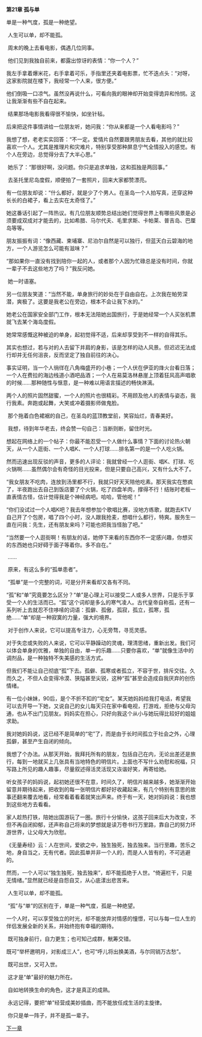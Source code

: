    **第21章 孤与单**

单是一种气度，孤是一种绝望。 

​    人生可以单，却不能孤。 

​    周末的晚上去看电影，偶遇几位同事。 

​    他们见到我独自前来，都露出惊讶的表情：“你一个人？” 

​    我左手拿着爆米花，右手拿着可乐，手指里还夹着电影票，忙不迭点头：“对呀，这家影院就在楼下，我经常一个人来，很方便。” 

​    他们倒吸一口凉气。虽然没再说什么，可看向我的眼神却开始变得诡异和怜悯。这让我渐渐有些不自在起来。 

​    结果那场电影我看得很不愉快，如坐针毡。 

​    后来把这件事情讲给一位朋友听，她问我：“你从来都是一个人看电影吗？”

​    我想了想，老老实实回答：“不一定。爱情片自然要跟男朋友去看，其他的就比较喜欢一个人。尤其是推理片和灾难片，特别享受那种屏息宁气全情投入的感觉。有个人在旁边，总觉得分去了大半心思。” 

​    她乐了：“那很好啊，没问题。你只是追求单独，这和孤独是两回事。” 

​    去圣托里尼岛度假，顺便拍了一套照片，回来大家都赞漂亮。 

​    有一位朋友却说：“什么都好，就是少了个男人。在圣岛一个人拍写真，还穿这种长长的白裙子，看上去实在太奇怪了。” 

​    她这番话引起了一阵热议。有几位朋友顺势总结出她们觉得世界上有哪些风景是必须要成双成对才能去的，比如希腊、马尔代夫、毛里求斯、卡帕莱、普吉岛、巴厘岛等等。 

​    朋友振振有词：“像西藏、柬埔寨、尼泊尔自然是可以独行，但蓝天白云碧海的地方，一个人游览怎么可能有滋味？” 

​    “那如果你一直没有找到陪你一起的人，或者那个人因为忙碌总是没有时间，你就一辈子不去这些地方了吗？”我反问她。 

​    她一时语塞。 

​    另一位朋友笑道：“当然不能，单身旅行的妙处在于自由自在。上次我在帕劳深潜，爽极了。这要是我老公在旁边，根本不会让我下水的。” 

​    她老公在国家安全部门工作，根本无法陪她出国旅行，于是她经常一个人买张机票就飞去某个海岛度假。 

​    她常常感慨这种被迫的单身，起初觉得不适，后来却享受到不一样的自得其乐。 

​    其实也想过，若与对的人去留下并肩的身影，该是怎样的动人风景。但迟迟无法成行却并无任何沮丧，反而坚定了独自前往的决心。 

​    事实证明，当一个人徜徉在八角梅盛开的小巷；一个人伏在伊亚的烽火台看日落；一个人在费拉的海边栈道小酒吧品酒；一个人在易莫洛林悬崖上顶着狂风高声唱歌的时候……那种随性与惬意，是一种难以用语言描述的畅快淋漓。 

​    两个人的照片固然甜蜜，一个人的照片也很精彩。不用顾及他人的表情与姿态，我行我素。奔跑或起舞，大笑或冲着摄影师做鬼脸。 

​    那个拖着白色裙裾的自己，在圣岛的蓝顶教堂前，笑容灿烂，青春美好。 

​    我想，待到年华老去，终会赞一句自己：当断则断，留住时光。 

​    想起在网络上的一个帖子：你最不能忍受一个人做什么事情？下面的讨论热火朝天，从一个人逛街、一个人唱K、一个人打球……排名第一的是一个人吃火锅。

​    然而迅速出现反驳的声音，更多的人评论：我就曾经一个人逛街、唱K、打球、吃火锅啊……虽然偶尔会有奇怪的目光投来，但是只要自己高兴，又有什么大不了。 

​    “我女朋友不吃肉，连放到汤里都不行，我就只好天天陪他吃素。那天我实在憋疯了，半夜跑出去自己到饭店要了个火锅，吃了四盘羊肉，撑得不行！结账时老板一直表情古怪，估计觉得我是个神经病吧。哈哈，管他呢！” 

​    “你们没试过一个人唱K吧？我去年想参加个歌唱比赛，没地方练歌，就跑去KTV自己开了个包房，唱了四个小时，没人跟我抢麦，想唱什么都行，特爽。服务生一直在问我：先生，还有朋友来吗？可能也把我当怪胎了吧。” 

​    “当然要一个人逛街啊！有朋友的话，她停下来看的东西你不一定感兴趣，你想买的东西她也只好碍于面子等着你。多不自在。” 

​    …… 

​    原来，有这么多的“孤单患者”。 

​    “孤单”是一个完整的词，可是分开来看却又各有不同。 

​    “孤”和“单”究竟要怎么区分？“单”是心理上可以接受二人或多人世界，只是乐于享受一个人的生活而已。“孤”这个词却是多么的寒气凌人。古代皇帝自称孤，还有一系列听上去就忍不住哆嗦的词语：孤僻、孤傲，孤寂，孤立，孤寒，孤绝……“单”却是一种寂寞的力量，强大的境界。 

​    对于创作人来说，它可以提高专注力，心无旁骛，寻觅灵感。 

​    对于失恋或失败的人来说，它可以平静躁动的灵魂，理清思绪，重新出发。我们可以体会单身的优雅，单独的自由，单一的乐趣……只要你喜欢，“单”就像生活中的调剂品，是一种独特不失美感的生活方式。 

​    但我们不能让自己彻底“孤”下去。孤僻、孤寒或者孤立，不容于世，排斥交往。久而久之，不但人会变得冷漠、狭隘甚至尖锐，这种“孤”甚至会造成自我厌弃的创伤情绪。 

​    有一位小妹妹，90后，是个不折不扣的“宅女”。某天她妈妈给我打电话，希望我可以去开导一下她，又说自己的女儿每天只在家中看电视，打游戏，拒绝与父母沟通，也从不出门见朋友。妈妈实在担心，只好向我这个从小与她玩得比较好的姐姐求助。 

​    我对她妈妈说，这已经不是简单的“宅”了，而是由于长时间孤立于社会之外，心理孤僻，甚至产生自闭的倾向。 

​    我想了个办法。从那天开始，我拜托所有的朋友，包括自己在内，无论出差还是旅行，每到一地就买上几张具有当地特色的明信片。上面也不写什么劝慰和祝福，只写路上所见的趣人趣事，尽量叙述得活灵活现又诙谐好笑，再寄给她。 

​    听女孩子的妈妈说，起初她还很不在意，时间久了，明信片越来越多，她渐渐开始留意并期待起来，把收到的每一张明信片都好好收藏起来，有几个特别有意思的故事还翻来覆去地看，经常看着看着就笑出声来。终于有一天，她对妈妈说：我也想到这些地方去看看。 

​    家人趁热打铁，陪她出国游玩了一圈。旅行十分愉快，这孩子回来后大为改变，不但不再自闭抑郁，还声称自己将来的梦想就是读万卷书行万里路，靠自己的努力环游世界，让父母大为欣慰。 

​    《无量寿经》云：人在世间，爱欲之中，独生独死，独去独来。当行至趣，苦乐之地，身自当之，无有代者。因此孤单并非一个人的，而是人人皆有的，不可逃避的。 

​    然而，一个人可以“独生独死，独去独来”，却不能孤绝于人世。“倚遍栏干，只是无情绪。”显然就已经是自怨自艾，从心底漾出悲苦来。 

​    人生可以单，却不能孤。 

​    “孤”与“单”的区别在于，单是一种气度，孤是一种绝望。 

​    一个人时，可以享受独立的时光，却不能放弃对情感的憧憬，可以与每一位人生的伴侣发展全新的关系，并始终抱有幸福的期待。 

​    既可独身前行，自力更生；也可知己成群，觥筹交错。 

​    既可“举杯邀明月，对影成三人”，也可“呼儿将出换美酒，与尔同销万古愁”。 

​    既可出世，又可入世。 

​    这才是“单”最好的魅力所在。 

​    自如地转换生命的角色，这才是真正的成熟。 

​    永远记得，要把“单”经营成美妙插曲，而不能放任成生活的主旋律。 

​    你只是单一阵子，并不是孤一辈子。  


[下一章](https://github.com/LiQinglin007/liqinglin/blob/master/%E4%B8%80%E5%88%87%E9%83%BD%E6%98%AF%E6%9C%80%E5%A5%BD%E7%9A%84%E5%AE%89%E6%8E%92/%E7%AC%AC22%E7%AB%A0%20%E5%A9%9A%E5%A4%96%E4%B9%8B%E7%89%A9.md)